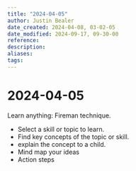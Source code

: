 ```yaml
---
title: "2024-04-05"
author: Justin Bealer
date_created: 2024-04-08, 03-02-05
date_modified: 2024-09-17, 09-30-00
reference: 
description: 
aliases: 
tags: 
---
```

# 2024-04-05
Learn anything:
Fireman technique.
- Select a skill or topic to learn.
- Find key concepts of the topic or skill.
- explain the concept to a child.
- Mind map your ideas
- Action steps

